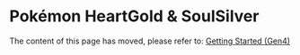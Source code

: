 # Pokémon HeartGold & SoulSilver
The content of this page has moved, please refer to: [Getting Started (Gen4)](/docs/generation-iv/guides/getting_started/)
